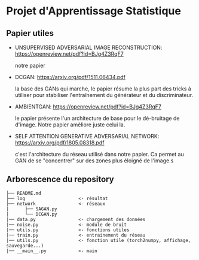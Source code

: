 
# Projet d'Apprentissage Statistique 


## Papier utiles
* UNSUPERVISED ADVERSARIAL IMAGE RECONSTRUCTION: https://openreview.net/pdf?id=BJg4Z3RqF7 

    notre papier

* DCGAN: https://arxiv.org/pdf/1511.06434.pdf

    la base des GANs qui marche, le papier résume la plus part des tricks à utiliser pour stabiliser l'entraînement du générateur et du discriminateur.

* AMBIENTGAN: https://openreview.net/pdf?id=BJg4Z3RqF7
 
    le papier présente l'un architecture de base pour le dé-bruitage de d'image. Notre papier améliore juste celui la.

* SELF ATTENTION GENERATIVE ADVERSARIAL NETWORK: https://arxiv.org/pdf/1805.08318.pdf
 
    c'est l'architecture du réseau utilisé dans notre papier. Ca permet au GAN de se "concentrer" sur des zones plus éloigné de l'image.s
 
##  Arborescence du repository
    ├── README.md
    ├── log                    <- résultat
    ├── network                <- réseaux
    |      ├── SAGAN.py
    |      └── DCGAN.py      
    |── data.py                <- chargement des données
    |── noise.py               <- module de bruit
    |── utils.py               <- fonctions utiles
    |── train.py               <- entrainement du réseau
    |── utils.py               <- fonction utile (torch2numpy, affichage, sauvegarde...)
    |── __main__.py            <- main